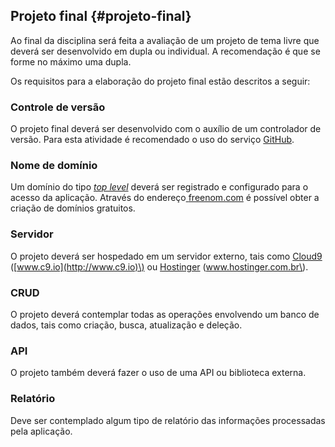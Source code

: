 ## Projeto final {#projeto-final}

Ao final da disciplina será feita a avaliação de um projeto de tema livre que deverá ser desenvolvido em dupla ou individual. A recomendação é que se forme no máximo uma dupla.

Os requisitos para a elaboração do projeto final estão descritos a seguir:

### Controle de versão

O projeto final deverá ser desenvolvido com o auxílio de um controlador de versão. Para esta atividade é recomendado o uso do serviço [GitHub](http://github.com).

### Nome de domínio

Um domínio do tipo [_top level_](https://pt.wikipedia.org/wiki/Dom%C3%ADnio_de_topo) deverá ser registrado e configurado para o acesso da aplicação. Através do endereço[ ](http://www.freenom.com)[freenom.com](http://www.freenom.com) é possível obter a criação de domínios gratuitos.

### Servidor

O projeto deverá ser hospedado em um servidor externo, tais como [Cloud9](http://c9.io) \([www.c9.io](http://www.c9.io)\) ou [Hostinger](http://www.hostinger.com.br) \(www.hostinger.com.br\).

### CRUD

O projeto deverá contemplar todas as operações envolvendo um banco de dados, tais como criação, busca, atualização e deleção.

### API

O projeto também deverá fazer o uso de uma API ou biblioteca externa.

### Relatório

Deve ser contemplado algum tipo de relatório das informações processadas pela aplicação.

